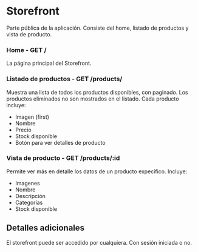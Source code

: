 # Storefront

Parte pública de la aplicación. Consiste del home, listado de productos y vista de producto.

### Home - GET /
La página principal del Storefront.

### Listado de productos - GET /products/
Muestra una lista de todos los productos disponibles, con paginado. Los productos eliminados no son mostrados en el listado. Cada producto incluye:
- Imagen (first)
- Nombre
- Precio
- Stock disponible
- Botón para ver detalles de producto

### Vista de producto - GET /products/:id
Permite ver más en detalle los datos de un producto expecífico. Incluye:
- Imagenes
- Nombre
- Descripción
- Categorías
- Stock disponible

## Detalles adicionales
El storefront puede ser accedido por cualquiera. Con sesión iniciada o no.